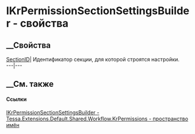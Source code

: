 # IKrPermissionSectionSettingsBuilder - свойства
##  __Свойства
[SectionID](P_Tessa_Extensions_Default_Shared_Workflow_KrPermissions_IKrPermissionSectionSettingsBuilder_SectionID.htm)|
Идентификатор секции, для которой строятся настройки.  
---|---  
## __См. также
#### Ссылки
[IKrPermissionSectionSettingsBuilder -
](T_Tessa_Extensions_Default_Shared_Workflow_KrPermissions_IKrPermissionSectionSettingsBuilder.htm)
[Tessa.Extensions.Default.Shared.Workflow.KrPermissions - пространство
имён](N_Tessa_Extensions_Default_Shared_Workflow_KrPermissions.htm)
